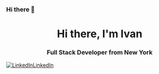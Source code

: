 ### Hi there 👋

<div id="header" align="center">
	<h1>Hi there, I'm Ivan</h1>
	<h3>Full Stack Developer from New York</h3>
</div>
<a href="linkedin-url">
	<img src="https://www.linkedin.com/in/kirilov-ali/" alt="LinkedIn"/>LinkedIn
</a>
